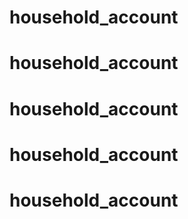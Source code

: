 # household_account
# household_account
# household_account
# household_account
# household_account
